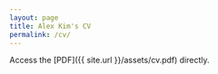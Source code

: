 ```yaml
---
layout: page
title: Alex Kim's CV
permalink: /cv/
---
```

Access the [PDF]({{ site.url }}/assets/cv.pdf) directly.
